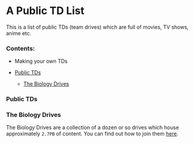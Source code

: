 # A Public TD List

This is a list of public TDs (team drives) which are full of movies, TV shows, anime etc.



### Contents:
 - Making your own TDs

 - [Public TDs](https://profbot.github.io/linkage#Public-TDs)
   -  [The Biology Drives](https://profbot.github.io/linkage#the-biology-drives)




### Public TDs


### The Biology Drives

The Biology Drives are a collection of a dozen or so drives which house approximately `2.7PB` of content. You can find out how to join them [here](https://telegra.ph/How-to-join-our-movie-team-drive-with-just-a-click-11-21). 

